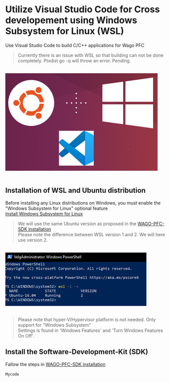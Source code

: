 # Utilize Visual Studio Code for Cross developement using Windows Subsystem for Linux (WSL)
Use Visual Studio Code to build C/C++ applications for Wago PFC
> Currently there is an issue with WSL so that building can not be done completely. Ptxdist go -q will throw an error. Pending.

<div align="left">
   <br>
  <img src="Img\VSCodeWSL.png"><br><br>
</div>

## Installation of WSL and Ubuntu distribution
Before installing any Linux distributions on Windows, you must enable the "Windows Subsystem for Linux" optional feature <br/>
[Install Windows Subsystem for Linux](https://docs.microsoft.com/en-us/windows/wsl/install-win10)

> We will use the same Ubuntu version as proposed in the [WAGO-PFC-SDK installation](https://github.com/WAGO/pfc-firmware-sdk) <br/>
> Please note the difference between WSL version 1 and 2. We will here use version 2.

<div align="left">
   <br>
  <img src="Img\Powershell_wsl2.PNG"><br><br>
</div>

> Please note that hyper-V/Hypervisor platform is not needed. Only support for "Windows Subsystem" <br/>
> Settings is found in 'Windows Features' and 'Turn Windows Features On Off'. 

## Install the Software-Development-Kit (SDK) 
Fallow the steps in [WAGO-PFC-SDK installation](https://github.com/WAGO/pfc-firmware-sdk) <br/> 


```
Mycode
```


















